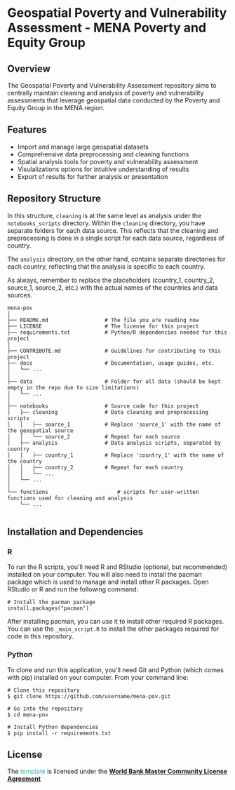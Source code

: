# Geospatial Poverty and Vulnerability Assessment - MENA Poverty and Equity Group

## Overview
The Geospatial Poverty and Vulnerability Assessment repository aims to centrally maintain cleaning and analysis of poverty and vulnerability assessments that leverage geospatial data conducted by the Poverty and Equity Group in the MENA region.

## Features 
- Import and manage large geospatial datasets
- Comprehensive data preprocessing and cleaning functions
- Spatial analysis tools for poverty and vulnerability assessment
- Visulalizations options for intuitive understanding of results
- Export of results for further analysis or presentation

## Repository Structure
In this structure, `cleaning` is at the same level as analysis under the `notebooks_scripts` directory. Within the `cleaning` directory, you have separate folders for each data source. This reflects that the cleaning and preprocessing is done in a single script for each data source, regardless of country.

The `analysis` directory, on the other hand, contains separate directories for each country, reflecting that the analysis is specific to each country.

As always, remember to replace the placeholders (country_1, country_2, source_1, source_2, etc.) with the actual names of the countries and data sources.
```
mena-pov
│
├── README.md                  # The file you are reading now
├── LICENSE                    # The license for this project
├── requirements.txt           # Python/R dependencies needed for this project
│
├── CONTRIBUTE.md              # Guidelines for contributing to this project
├── docs                       # Documentation, usage guides, etc.
│   └── ...
│
├── data                       # Folder for all data (should be kept empty in the repo due to size limitations)
│   └── ...
│
├── notebooks                  # Source code for this project
│   ├── cleaning               # Data cleaning and preprocessing scripts
│   │   ├── source_1           # Replace 'source_1' with the name of the geospatial source
│   │   └── source_2           # Repeat for each source
│   ├── analysis               # Data analysis scripts, separated by country
│   │   ├── country_1          # Replace 'country_1' with the name of the country
│   │   ├── country_2          # Repeat for each country
│   │   └── ...
│   └── ...
│
└── functions                      # scripts for user-written functions used for cleaning and analysis
    └── ...


```


## Installation and Dependencies

### R
To run the R scripts, you'll need R and RStudio (optional, but recommended) installed on your computer. You will also need to install the pacman package which is used to manage and install other R packages. Open RStudio or R and run the following command:
```
# Install the pacman package
install.packages("pacman")

```
After installing pacman, you can use it to install other required R packages. You can use the `_main_script.R` to install the other packages required for code in this repository.

### Python

To clone and run this application, you'll need Git and Python (which comes with pip) installed on your computer. From your command line:
```
# Clone this repository
$ git clone https://github.com/username/mena-pov.git

# Go into the repository
$ cd mena-pov

# Install Python dependencies
$ pip install -r requirements.txt

```

## License

The <span style="color:#3EACAD">template</span> is licensed under the [**World Bank Master Community License Agreement**](LICENSE)

